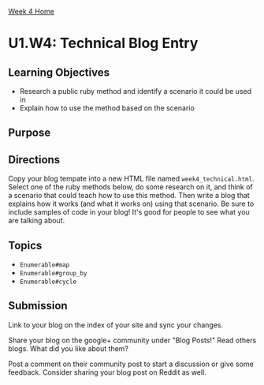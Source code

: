 [Week 4 Home](./)

# U1.W4: Technical Blog Entry

## Learning Objectives
- Research a public ruby method and identify a scenario it could be used in
- Explain how to use the method based on the scenario

## Purpose


## Directions
Copy your blog tempate into a new HTML file named `week4_technical.html`. 
Select one of the ruby methods below, do some research on it, and think of a scenario that could teach how to use this method. Then write a blog that explains how it works (and what it works on) using that scenario. Be sure to include samples of code in your blog! It's good for people to see what you are talking about. 

## Topics
- `Enumerable#map`
- `Enumerable#group_by`
- `Enumerable#cycle`



## Submission
Link to your blog on the index of your site and sync your changes. 

Share your blog on the google+ community under "Blog Posts!" Read others blogs. What did you like about them? 

Post a comment on their community post to start a discussion or give some feedback.  Consider sharing your blog post on Reddit as well.

